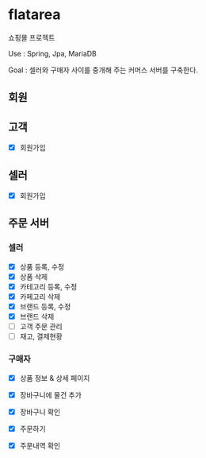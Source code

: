 # flatarea
쇼핑몰 프로젝트

Use : Spring, Jpa, MariaDB

Goal : 셀러와 구매자 사이를 중개해 주는 커머스 서버를 구축한다.

## 회원


## 고객
- [x] 회원가입

## 셀러
- [x] 회원가입

## 주문 서버

### 셀러
- [x] 상품 등록, 수정
- [x] 상품 삭제
- [x] 카테고리 등록, 수정
- [x] 카페고리 삭제
- [x] 브랜드 등록, 수정
- [x] 브랜드 삭제
- [ ] 고객 주문 관리 
- [ ] 재고, 결제현황

### 구매자
- [x] 상품 정보 & 상세 페이지
- [x] 장바구니에 물건 추가
- [x] 장바구니 확인
- [x] 주문하기
- [x] 주문내역 확인


